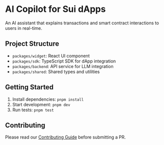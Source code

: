 # AI Copilot for Sui dApps

An AI assistant that explains transactions and smart contract interactions to users in real-time.

## Project Structure

- `packages/widget`: React UI component
- `packages/sdk`: TypeScript SDK for dApp integration
- `packages/backend`: API service for LLM integration
- `packages/shared`: Shared types and utilities

## Getting Started

1. Install dependencies: `pnpm install`
2. Start development: `pnpm dev`
3. Run tests: `pnpm test`

## Contributing

Please read our [Contributing Guide](docs/CONTRIBUTING.md) before submitting a PR.
